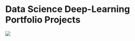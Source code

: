 # Data Science Deep-Learning Portfolio Projects

<img src = "https://user-images.githubusercontent.com/63142764/191852693-457493fa-f15d-4eb4-9fb8-ad714a1bfc92.png">
